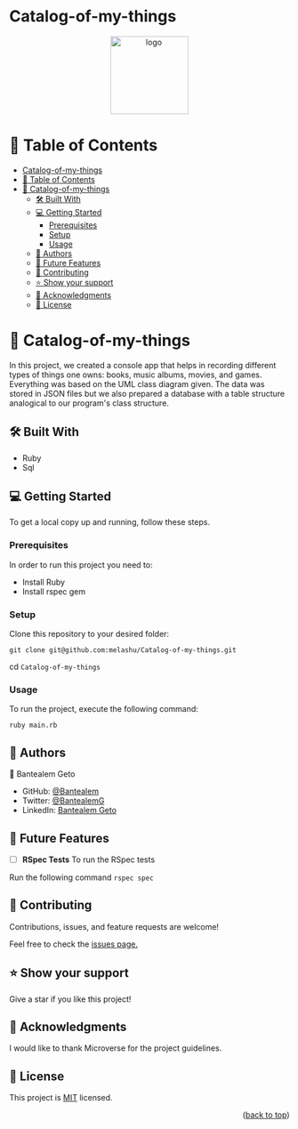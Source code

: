 # Catalog-of-my-things
<a name="readme-top"></a>
<div align="center">
  <img src="https://github.com/microverseinc/readme-template/raw/master/murple_logo.png" alt="logo" width="140"  height="auto" />
</div>

# 📗 Table of Contents

- [Catalog-of-my-things](#catalog-of-my-things)
- [📗 Table of Contents](#-table-of-contents)
- [📖 Catalog-of-my-things ](#-catalog-of-my-things-)
  - [🛠 Built With ](#-built-with-)
  - [💻 Getting Started ](#-getting-started-)
    - [Prerequisites](#prerequisites)
    - [Setup](#setup)
    - [Usage](#usage)
  - [👥 Authors ](#-authors-)
  - [🔭 Future Features ](#-future-features-)
  - [🤝 Contributing ](#-contributing-)
  - [⭐️ Show your support ](#️-show-your-support-)
  - [🙏 Acknowledgments ](#-acknowledgments-)
  - [📝 License ](#-license-)

# 📖 Catalog-of-my-things <a name="about-project"></a>

In this project, we created a console app that helps in recording different types of things one owns: books, music albums, movies, and games. Everything was based on the UML class diagram given. The data was stored in JSON files but we also prepared a database with a table structure analogical to our program's class structure.

## 🛠 Built With <a name="built-with"></a>

- Ruby
- Sql

## 💻 Getting Started <a name="getting-started"></a>

To get a local copy up and running, follow these steps.

### Prerequisites

In order to run this project you need to:

- Install Ruby
- Install rspec gem 

### Setup

Clone this repository to your desired folder:

`git clone git@github.com:melashu/Catalog-of-my-things.git`

cd `Catalog-of-my-things`

### Usage

To run the project, execute the following command:

`ruby main.rb`

## 👥 Authors <a name="author"></a>


👤 Bantealem Geto

- GitHub: [@Bantealem](https://github.com/Bantealem)
- Twitter: [@BantealemG](https://twitter.com/BantealemG)
- LinkedIn: [Bantealem Geto](https://www.linkedin.com/in/bantealem-geto-a301b9213/)
  

## 🔭 Future Features <a name="future-features"></a>

- [ ] **RSpec Tests**
To run the RSpec tests

Run the following command
`rspec spec`


## 🤝 Contributing <a name="contributing"></a>

Contributions, issues, and feature requests are welcome!

Feel free to check the [issues page.](https://github.com/melashu/Catalog-of-my-things/issues)

## ⭐️ Show your support <a name="support"></a>

Give a star if you like this project!

## 🙏 Acknowledgments <a name="acknowledgements"></a>

I would like to thank Microverse for the project guidelines.

## 📝 License <a name="license"></a>

This project is [MIT](https://github.com/shyusu4/OOP-School-Library/blob/dev/MIT.md) licensed.

<p align="right">(<a href="#readme-top">back to top</a>)</p>
